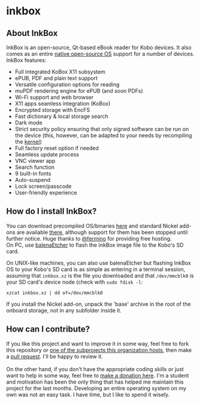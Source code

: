 # inkbox

## About InkBox
InkBox is an open-source, Qt-based eBook reader for Kobo devices. It also comes as an entire [native open-source OS](https://github.com/Kobo-InkBox/rootfs) support for a number of devices.
<br>
InkBox features:
- Full integrated KoBox X11 subsystem
- ePUB, PDF and plain text support
- Versatile configuration options for reading
- muPDF rendering engine for ePUB (and soon PDFs)
- Wi-Fi support and web browser
- X11 apps seamless integration (KoBox)
- Encrypted storage with EncFS
- Fast dictionary & local storage search
- Dark mode
- Strict security policy ensuring that only signed software can be run on the device (this, however, can be adapted to your needs by recompiling the [kernel](https://github.com/Kobo-InkBox/kernel))
- Full factory reset option if needed
- Seamless update process
- VNC viewer app
- Search function
- 9 built-in fonts
- Auto-suspend
- Lock screen/passcode
- User-friendly experience
## How do I install InkBox?
You can download precompiled OS/binaries [here](http://pkgs.kobox.fermino.me/bundles/inkbox/native/) and standard Nickel add-ons are available [there](http://pkgs.kobox.fermino.me/bundles/inkbox/nickel/), although support for them has been stopped until further notice. Huge thanks to [@fermino](https://github.com/fermino) for providing free hosting.
<br>
On PC, use [balenaEtcher](https://www.balena.io/etcher/) to flash the InkBox image file to the Kobo's SD card.

On UNIX-like machines, you can also use balenaEtcher but flashing InkBox OS to your Kobo's SD card is as simple as entering in a terminal session, assuming that `inkbox.xz` is the file you downloaded and that `/dev/mmcblk0` is your SD card's device node (check with `sudo fdisk -l`:
```
xzcat inkbox.xz | dd of=/dev/mmcblk0
```
If you install the Nickel add-on, unpack the 'base' archive in the root of the onboard storage, not in any subfolder inside it.
## How can I contribute?
If you like this project and want to improve it in some way, feel free to fork this repository or [one of the subprojects this organization hosts](https://github.com/Kobo-InkBox), then make a [pull request](https://github.com/Kobo-InkBox/inkbox/pulls). I'll be happy to review it.
<br><br>
On the other hand, if you don't have the appropriate coding skills or just want to help in some way, feel free to [make a donation here](https://liberapay.com/tux-linux/). I'm a student and motivation has been the only thing that has helped me maintain this project for the last months. Developing an entire operating system on my own was not an easy task. I have time, but I like to spend it wisely.
